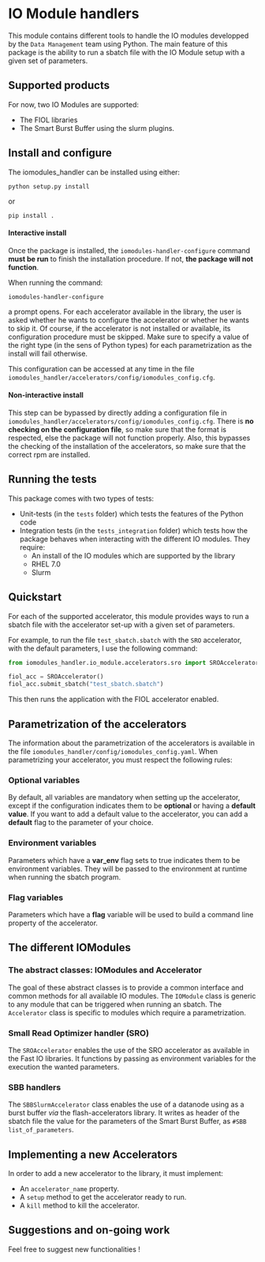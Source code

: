 # IO Module handlers 

This module contains different tools to handle the IO modules developped by the <code>Data Management</code> team using Python. The main feature of this package is the ability to run a sbatch file with the IO Module setup with a given set of parameters.

## Supported products

For now, two IO Modules are supported:
- The FIOL libraries
- The Smart Burst Buffer using the slurm plugins.


## Install and configure

The iomodules_handler can be installed using either:

```
python setup.py install
```

or

```
pip install .
```

#### Interactive install
Once the package is installed, the <code>iomodules-handler-configure</code> command **must be run** to finish the installation procedure. If not, **the package will not function**. 

When running the command:
```
iomodules-handler-configure
```
a prompt opens. For each accelerator available in the library, the user is asked whether he wants to configure the accelerator or whether he wants to skip it. Of course, if the accelerator is not installed or available, its configuration procedure must be skipped. Make sure to specify a value of the right type (in the sens of Python types) for each parametrization as the install will fail otherwise.

This configuration can be accessed at any time in the file <code>iomodules_handler/accelerators/config/iomodules_config.cfg</code>.

#### Non-interactive install
This step can be bypassed by directly adding a configuration file in <code>iomodules_handler/accelerators/config/iomodules_config.cfg</code>. There is **no checking on the configuration file**, so make sure that the format is respected, else the package will not function properly. Also, this bypasses the checking of the installation of the accelerators, so make sure that the correct rpm are installed.

## Running the tests

This package comes with two types of tests:
- Unit-tests (in the <code>tests</code> folder) which tests the features of the Python code
- Integration tests (in the <code>tests_integration</code> folder) which tests how the package behaves when interacting with the different IO modules. They require:
    - An install of the IO modules which are supported by the library
    - RHEL 7.0
    - Slurm

## Quickstart

For each of the supported accelerator, this module provides ways to run a sbatch file with the accelerator set-up with a given set of parameters.

For example, to run the file <code>test_sbatch.sbatch</code> with the <code>SRO</code> accelerator, with the default parameters, I use the following command:

```python
from iomodules_handler.io_module.accelerators.sro import SROAccelerator

fiol_acc = SROAccelerator()
fiol_acc.submit_sbatch("test_sbatch.sbatch")
```

This then runs the application with the FIOL accelerator enabled.

## Parametrization of the accelerators

The information about the parametrization of the accelerators is available in the file <code>iomodules_handler/config/iomodules_config.yaml</code>. When parametrizing your accelerator, you must respect the following rules:

### Optional variables
By default, all variables are mandatory when setting up the accelerator, except if the configuration indicates them to be **optional** or having a **default value**. If you want to add a default value to the accelerator, you can add a **default** flag to the parameter of your choice.

### Environment variables

Parameters which have a **var_env** flag sets to true indicates them to be environment variables. They will be passed to the environment at runtime when running the sbatch program.

### Flag variables

Parameters which have a **flag** variable will be used to build a command line property of the accelerator.

## The different IOModules

### The abstract classes: IOModules and Accelerator

The goal of these abstract classes is to provide a common interface and common methods for all available IO modules. The <code>IOModule</code> class is generic to any module that can be triggered when running an sbatch. The <code>Accelerator</code> class is specific to modules which require a parametrization. 

### Small Read Optimizer handler (SRO)

The <code>SROAccelerator</code> enables the use of the SRO accelerator as available in the Fast IO libraries. It functions by passing as environment variables for the execution the wanted parameters.

### SBB handlers

The <code>SBBSlurmAccelerator</code> class enables the use of a datanode using as a burst buffer *via* the flash-accelerators library. It writes as header of the sbatch file the value for the parameters of the Smart Burst Buffer, as <code>#SBB list_of_parameters</code>.


## Implementing a new Accelerators

In order to add a new accelerator to the library, it must implement:
- An <code>accelerator_name</code> property.
- A <code>setup</code> method to get the accelerator ready to run.
- A <code>kill</code> method to kill the accelerator.

## Suggestions and on-going work
Feel free to suggest new functionalities !
